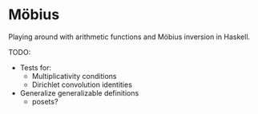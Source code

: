 Möbius
======

Playing around with arithmetic functions and Möbius inversion in Haskell.

TODO:
* Tests for:
  - Multiplicativity conditions
  - Dirichlet convolution identities
* Generalize generalizable definitions
  - posets?